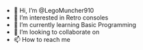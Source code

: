 - 👋 Hi, I’m @LegoMuncher910
- 👀 I’m interested in Retro consoles
- 🌱 I’m currently learning Basic Programming
- 💞️ I’m looking to collaborate on 
- 📫 How to reach me 

<!---
LegoMuncher910/LegoMuncher910 is a ✨ special ✨ repository because its `README.md` (this file) appears on your GitHub profile.
You can click the Preview link to take a look at your changes.
--->
